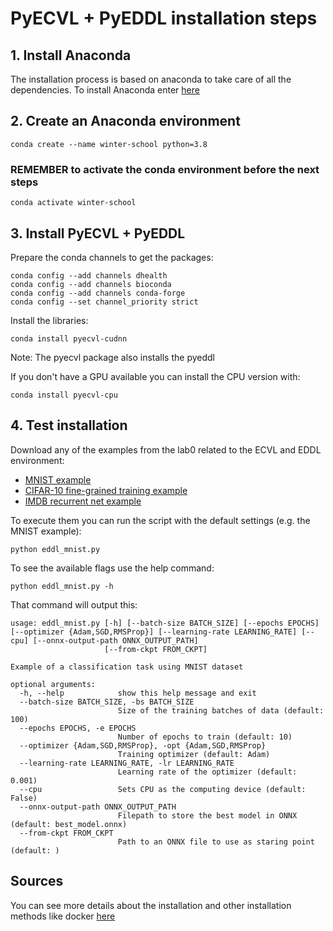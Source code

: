 # PyECVL + PyEDDL installation steps

## 1. Install Anaconda
The installation process is based on anaconda to take care of all the dependencies. To install Anaconda enter [here](https://www.anaconda.com/products/individual)

## 2. Create an Anaconda environment

    conda create --name winter-school python=3.8
   
### REMEMBER to activate the conda environment before the next steps
    
    conda activate winter-school
    
## 3. Install PyECVL + PyEDDL
Prepare the conda channels to get the packages:

    conda config --add channels dhealth
    conda config --add channels bioconda
    conda config --add channels conda-forge
    conda config --set channel_priority strict
    
Install the libraries:

    conda install pyecvl-cudnn

Note: The pyecvl package also installs the pyeddl

If you don't have a GPU available you can install the CPU version with:

    conda install pyecvl-cpu
    
## 4. Test installation
Download any of the examples from the lab0 related to the ECVL and EDDL environment:

* [MNIST example](https://github.com/deephealthproject/winter-school/blob/main/lab/00_ecvl_eddl_environment/scripts/eddl_mnist.py)
* [CIFAR-10 fine-grained training example](https://github.com/deephealthproject/winter-school/blob/main/lab/00_ecvl_eddl_environment/scripts/eddl_cifar_fine-grained-training.py)
* [IMDB recurrent net example](https://github.com/deephealthproject/winter-school/blob/main/lab/00_ecvl_eddl_environment/scripts/eddl_imdb.py)
    
To execute them you can run the script with the default settings (e.g. the MNIST example):

    python eddl_mnist.py

To see the available flags use the help command:

    python eddl_mnist.py -h

That command will output this:

    usage: eddl_mnist.py [-h] [--batch-size BATCH_SIZE] [--epochs EPOCHS] [--optimizer {Adam,SGD,RMSProp}] [--learning-rate LEARNING_RATE] [--cpu] [--onnx-output-path ONNX_OUTPUT_PATH]
                         [--from-ckpt FROM_CKPT]

    Example of a classification task using MNIST dataset

    optional arguments:
      -h, --help            show this help message and exit
      --batch-size BATCH_SIZE, -bs BATCH_SIZE
                            Size of the training batches of data (default: 100)
      --epochs EPOCHS, -e EPOCHS
                            Number of epochs to train (default: 10)
      --optimizer {Adam,SGD,RMSProp}, -opt {Adam,SGD,RMSProp}
                            Training optimizer (default: Adam)
      --learning-rate LEARNING_RATE, -lr LEARNING_RATE
                            Learning rate of the optimizer (default: 0.001)
      --cpu                 Sets CPU as the computing device (default: False)
      --onnx-output-path ONNX_OUTPUT_PATH
                            Filepath to store the best model in ONNX (default: best_model.onnx)
      --from-ckpt FROM_CKPT
                            Path to an ONNX file to use as staring point (default: )
    
## Sources
You can see more details about the installation and other installation methods like docker [here](https://deephealthproject.github.io/pyecvl/installation.html) 
